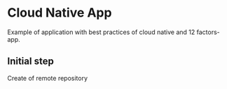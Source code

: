 # Cloud Native App

Example of application with best practices of cloud native and 12 factors-app.

## Initial step
 Create of remote repository 
